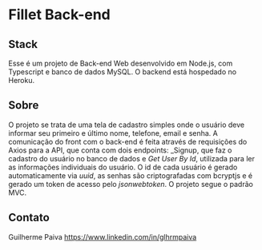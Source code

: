 # **Fillet Back-end**

## Stack
Esse é um projeto de Back-end Web desenvolvido em Node.js, com Typescript e banco de dados MySQL. O backend está hospedado no Heroku.

## Sobre
O projeto se trata de uma tela de cadastro simples onde o usuário deve informar seu primeiro e último nome, telefone, email e senha. A comunicação do front com o back-end é feita através de requisições do Axios para a API, que conta com dois endpoints: _Signup, que faz o cadastro do usuário no banco de dados e _Get User By Id_, utilizada para ler as informações individuais do usuário. O id de cada usuário é gerado automaticamente via _uuid_, as senhas são criptografadas com bcryptjs e é gerado um token de acesso pelo _jsonwebtoken_. O projeto segue o padrão MVC.

## Contato
Guilherme Paiva
https://www.linkedin.com/in/glhrmpaiva
